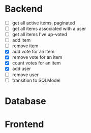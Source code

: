 
# Backend
- [ ] get all active items, paginated
- [ ] get all items associated with a user
- [ ] get all items I've up-voted
- [ ] add item
- [ ] remove item 
- [X] add vote for an item
- [X] remove vote for an item
- [X] count votes for an item
- [X] add user
- [ ] remove user
- [ ] transition to SQLModel

# Database

# Frontend